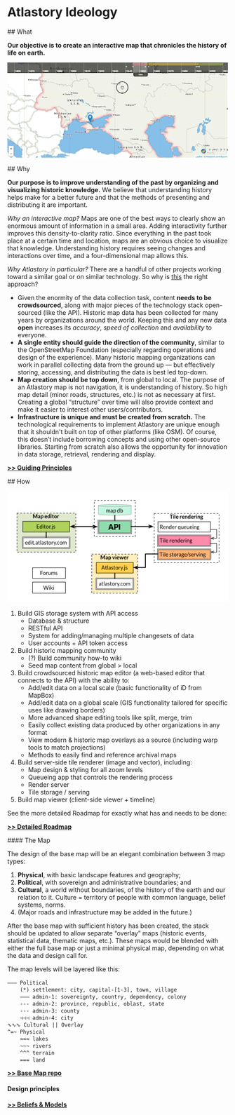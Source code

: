 # Atlastory Ideology

<a name="what" />
## What

**Our objective is to create an interactive map that chronicles the history of life on earth.**

![](./_img/screencast-example.gif?raw=true)

<a name="why" />
## Why

**Our purpose is to improve understanding of the past by organizing and visualizing historic knowledge.** We believe that understanding history helps make for a better future and that the methods of presenting and distributing it are important. 

*Why an interactive map?* Maps are one of the best ways to clearly show an enormous amount of information in a small area. Adding interactivity further improves this density-to-clarity ratio. Since everything in the past took place at a certain time and location, maps are an obvious choice to visualize that knowledge. Understanding history requires seeing changes and interactions over time, and a four-dimensional map allows this.

*Why Atlastory in particular?* There are a handful of other projects working toward a similar goal or on similar technology. So why is [this](#how) the right approach?

* Given the enormity of the data collection task, content **needs to be crowdsourced**, along with major pieces of the technology stack open-sourced (like the API). Historic map data has been collected for many years by organizations around the world. Keeping this and any new data **open** increases its *accuracy*, *speed of collection* and *availability* to everyone.
* **A single entity should guide the direction of the community**, similar to the OpenStreetMap Foundation (especially regarding operations and design of the experience). Many historic mapping organizations can work in parallel collecting data from the ground up — but effectively storing, accessing, and distributing the data is best led top-down.
* **Map creation should be top down**, from global to local. The purpose of an Atlastory map is not navigation, it is understanding of history. So high map detail (minor roads, structures, etc.) is not as necessary at first. Creating a global “structure” over time will also provide context and make it easier to interest other users/contributors.
* **Infrastructure is unique and must be created from scratch.** The technological requirements to implement Atlastory are unique enough that it shouldn't built on top of other platforms (like OSM). Of course, this doesn’t include borrowing concepts and using other open-source libraries. Starting from scratch also allows the opportunity for innovation in data storage, retrieval, rendering and display.

**[>> Guiding Principles](Principles.md)**

<a name="how" />
## How

![](./_img/Atlastory-Stack.png?raw=true)

1. Build GIS storage system with API access
	* Database & structure
	* RESTful API
	* System for adding/managing multiple changesets of data
	* User accounts + API token access
2. Build historic mapping community
	* (?) Build community how-to wiki
	* Seed map content from global > local
3. Build crowdsourced historic map editor (a web-based editor that connects to the API) with the ability to:
	* Add/edit data on a local scale (basic functionality of iD from MapBox)
	* Add/edit data on a global scale (GIS functionality tailored for specific uses like drawing borders)
	* More advanced shape editing tools like split, merge, trim
    * Easily collect existing data produced by other organizations in any format
	* View modern & historic map overlays as a source (including warp tools to match projections)
	* Methods to easily find and reference archival maps
4. Build server-side tile renderer (image and vector), including:
	* Map design & styling for all zoom levels
	* Queueing app that controls the rendering process
	* Render server
	* Tile storage / serving
5. Build map viewer (client-side viewer + timeline)

See the more detailed Roadmap for exactly what has and needs to be done:

**[>> Detailed Roadmap](Roadmap.md)**

<a name="map" />
#### The Map

The design of the base map will be an elegant combination between 3 map types:

1. **Physical**, with basic landscape features and geography;
2. **Political**, with sovereign and administrative boundaries; and
3. **Cultural**, a world without boundaries, of the history of the earth and our relation to it. Culture = territory of people with common language, belief systems, norms.
4. (Major roads and infrastructure may be added in the future.)

After the base map with sufficient history has been created, the stack should be updated to allow separate “overlay” maps (historic events, statistical data, thematic maps, etc.). These maps would be blended with either the full base map or just a minimal physical map, depending on what the data and design call for.

The map levels will be layered like this:

```
——— Political
    (*) settlement: city, capital-[1-3], town, village
    ——— admin-1: sovereignty, country, dependency, colony
    ‑‑‑ admin-2: province, republic, oblast, state
    --- admin-3: county
    ∹∹∹ admin-4: city
∿∿∿ Cultural || Overlay
^=~ Physical
    ≈≈≈ lakes
    ~~~ rivers
    ^^^ terrain
    === land
```

**[>> Base Map repo](https://github.com/atlastory/base-map)**

#### Design principles

**[>> Beliefs & Models](Beliefs.md)**